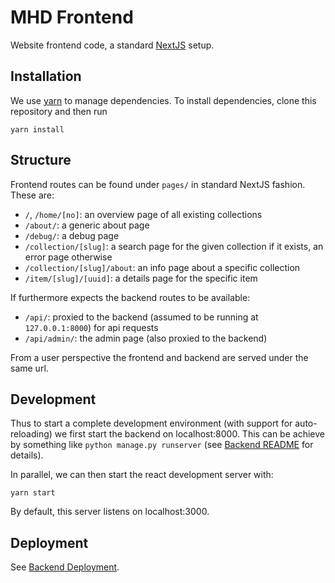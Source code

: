# MHD Frontend

Website frontend code, a standard [NextJS](https://nextjs.org/) setup. 

## Installation

We use [yarn](https://yarnpkg.com/) to manage dependencies. 
To install dependencies, clone this repository and then run

```
yarn install
```

## Structure

Frontend routes can be found under `pages/` in standard NextJS fashion.
These are:

- `/`, `/home/[no]`: an overview page of all existing collections
- `/about/`: a generic about page
- `/debug/`: a debug page
- `/collection/[slug]`: a search page for the given collection if it exists, an error page otherwise
- `/collection/[slug]/about`: an info page about a specific collection
- `/item/[slug]/[uuid]`: a details page for the specific item

If furthermore expects the backend routes to be available:

- `/api/`: proxied to the backend (assumed to be running at `127.0.0.1:8000`) for api requests
- `/api/admin/`: the admin page (also proxied to the backend)

From a user perspective the frontend and backend are served under the same url. 

## Development

Thus to start a complete development environment (with support for auto-reloading) we first start the backend on localhost:8000. 
This can be achieve by something like `python manage.py runserver` (see [Backend README](../README.md#Development) for details). 

In parallel, we can then start the react development server with:

```
yarn start
```

By default, this server listens on localhost:3000. 

## Deployment

See [Backend Deployment](../README.md#Deployment). 
